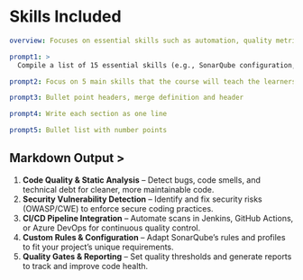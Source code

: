 # Skills Included

```yaml
overview: Focuses on essential skills such as automation, quality metrics, and vulnerability management that define the learning experience.

prompt1: >
  Compile a list of 15 essential skills (e.g., SonarQube configuration, code quality analysis, CI/CD integration, vulnerability detection) for a SonarQube course. In 100 words, explain how these skills provide a foundation for mastering continuous code inspection and security practices.

prompt2: Focus on 5 main skills that the course will teach the learners

prompt3: Bullet point headers, merge definition and header

prompt4: Write each section as one line

prompt5: Bullet list with number points
```

## Markdown Output >

1.  **Code Quality & Static Analysis** – Detect bugs, code smells, and technical debt for cleaner, more maintainable code.
2.  **Security Vulnerability Detection** – Identify and fix security risks (OWASP/CWE) to enforce secure coding practices.
3.  **CI/CD Pipeline Integration** – Automate scans in Jenkins, GitHub Actions, or Azure DevOps for continuous quality control.
4.  **Custom Rules & Configuration** – Adapt SonarQube’s rules and profiles to fit your project’s unique requirements.
5.  **Quality Gates & Reporting** – Set quality thresholds and generate reports to track and improve code health.
